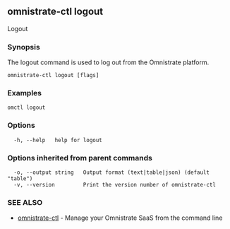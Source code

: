 ## omnistrate-ctl logout

Logout

### Synopsis

The logout command is used to log out from the Omnistrate platform.

```
omnistrate-ctl logout [flags]
```

### Examples

```
omctl logout
```

### Options

```
  -h, --help   help for logout
```

### Options inherited from parent commands

```
  -o, --output string   Output format (text|table|json) (default "table")
  -v, --version         Print the version number of omnistrate-ctl
```

### SEE ALSO

- [omnistrate-ctl](omnistrate-ctl.md) - Manage your Omnistrate SaaS from the command line
